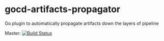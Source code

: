gocd-artifacts-propagator
=========================

Go plugin to automatically propagate artifacts down the layers of pipeline

Master: [![Build Status](https://travis-ci.org/lambdastack/gocd-artifacts-propagator.svg?branch=master)](https://travis-ci.org/lambdastack/gocd-artifacts-propagator) 